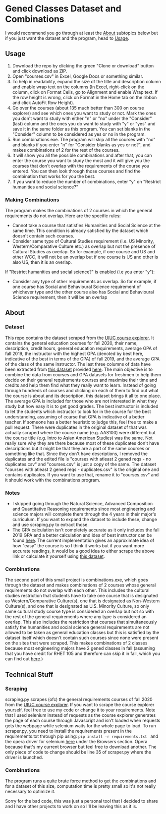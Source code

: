 # Gened Classes Dataset and Combinations
I would recommend you go through at least the [About][8] subtopics below but if you just want the dataset and the program, head to [Usage][7].
## Usage
1. Download the repo by clicking the green "Clone or download" button and click download as ZIP.
2. Open "courses.csv" in Excel, Google Docs or something similar.
3. To help in readability, expand the size of the title and description column and enable wrap text on the columns (In Excel, right-click on the column, click on Format Cells, go to Alignment and enable Wrap text. If the row height is wrong, click on Format in the Home tab on the ribbon and click AutoFit Row Height).
4. Go over the courses (about 135 much better than 300 on course explorer) and see which ones you want to study or not. Mark the ones you don't want to study with either "n" or "no" under the "Consider" (last) column and the ones you do want to study with "y" or "yes" and save it in the same folder as this program. You can set blanks in the "Consider" column to be considered as yes or no in the program.
5. Run combinations.exe. The program will skip all the courses with "no" and blanks if you enter "n" for "Consider blanks as yes or no?", and makes combinations of 2 for the rest of the courses.
6. It will show you all the possible combinations and after that, you can enter the course you want to study the most and it will give you the courses that don't overlap with the requirements of the course you entered. You can then look through those courses and find the combination that works for you the best.
7. If you want to reduce the number of combinations, enter "y" on "Restrict humanities and social science?"
### Making Combinations
The program makes the combinations of 2 courses in which the general requirements do not overlap. Here are the specific rules:
* Cannot take a course that satisfies Humanities and Social Science at the same time. This condition is already satisfied by the dataset which doesn't contain such courses. 
* Consider same type of Cultural Studies requirement (i.e. US Minority, Western/Comparative Culture etc.) as overlap but not the presence of Cultural Studies as overlap. So for example, if one course and US and other WCC, it will not be an overlap but if one course is US and other is also US, then it is an overlap.

If "Restrict humanities and social science?" is enabled (i.e you enter "y"):
* Consider any type of other requirements as overlap. So for example, if one course has Social and Behavioural Science requirement of whichever type and the other course also has Social and Behavioural Science requirement, then it will be an overlap 
## About
### Dataset
This repo contains the dataset scraped from the [UIUC course explorer][1]. It contains the general education courses for fall 2020, their name, description, credit hours, general education requirements, average GPA of fall 2019, the instructor with the highest GPA (denoted by best here, indicative of the best in terms of the GPA) of fall 2019, and the average GPA of the class of the same instructor. The last three columns of data have been extracted from [this dataset][2] provided [here][3]. The main objective is to combine the data from courses and GPA datasets for freshmen to help them decide on their general requirements courses and maximise their time and credits and help them find what they really want to learn. Instead of going through hundreds of courses and clicking on each of them to find out what the course is about and its description, this dataset brings it all to one place. The average GPA is included for those who are not interested in what they study but how easy it is to get good grades. The best instructor is included to let the students which instructor to look for in the course for the best understanding, assuming of course that GPA is indicative of a better teacher. If someone has a better heuristic to judge this, feel free to make a pull request. There were duplicates in the original dataset of that was actually scraped where the course name (e.g. AAS100) were different but the course title (e.g. Intro to Asian American Studies) was the same. Not really sure why they are there because most of these duplicates don't have descriptions but it might be that they are a part of the same courses or something like that. Since they don't have descriptions, I removed the duplicates and the edited file is "courses with atleast 2 gened reqs - no duplicates.csv" and "courses.csv" is just a copy of the same.  The dataset "courses with atleast 2 gened reqs - duplicates.csv" is the original one and contains duplicates. If you want to use that, rename it to "courses.csv" and it should work with the combinations program.
### Notes
* I skipped going through the Natural Science, Advanced Composition and Quantitative Reasoning requirements since most engineering and science majors will complete them through the 4 years in their major's curriculum. If you want to expand the dataset to include these, change and use scraping.py to extract those. 
* The GPA calculation isn't completely accurate as it only includes the fall 2019 GPA and a better calculation and idea of best instructor can be found [here][6]. The current implementation gives an approximate idea of how "easy" the course is so I think it works but if you want more accurate readings, it would be a good idea to either scrape the above link or calculate it yourself using [this dataset][2].
### Combinations
The second part of this small project is combinations.exe, which goes through the dataset and makes combinations of 2 courses whose general requirements do not overlap with each other. This includes the cultural studies restriction that students have to take one course that is designated as Western/Comparative Culture(s), one that is designated as Non-Western Culture(s), and one that is designated as U.S. Minority Culture, so only same cultural study course type is considered an overlap but not so with the rest of the general requirements where any type is considered an overlap. This also includes the restriction that courses that simultaneously satisfy the humanities and social science general requirements are not allowed to be taken as general education classes but this is satisfied by the dataset itself which doesn't contain such courses since none were present on the sites that were scraped. This makes combinations of 2 classes because most engineering majors have 2 gened classes in fall (assuming that you have credit for RHET 105 and therefore can skip it in fall, which you can find out [here][5].)
## Technical Stuff
### Scraping
scraping.py scrapes (ofc) the general requirements courses of fall 2020 from the [UIUC course explorer][1]. If you want to scrape the course explorer yourself, feel free to use my code or change it to your requirements. Note that I used selenium instead of requests as the course explorer generates the page of each course through Javascript and isn't loaded when requests gets the webpage while selenium waits for the whole page to load. 
To run scraper.py, you need to install the requirements present in the requirements.txt through pip using:
```pip install -r requirements.txt ``` and the opera driver for selenium [here][4] under the Browsers section. Opera because that's my current browser but feel free to download another. The only piece of code to change should be line 35 of scraper.py where the driver is launched.
### Combinations
The program runs a quite brute force method to get the combinations and for a dataset of this size, computation time is pretty small so it's not really necessary to optimize it. 

Sorry for the bad code, this was just a personal tool that I decided to share and I have other projects to work on so I'll be leaving this as it is.

[1]: https://courses.illinois.edu/gened/DEFAULT/DEFAULT
[2]: https://raw.githubusercontent.com/wadefagen/datasets/master/gpa/uiuc-gpa-dataset.csv
[3]: https://github.com/wadefagen/datasets/tree/master/gpa
[4]: https://www.selenium.dev/downloads/
[5]: https://citl.illinois.edu/citl-101/measurement-evaluation/placement-proficiency/proficiency-testing/subjects-with-proficiency-exams/rhetoric-proficiency
[6]: http://waf.cs.illinois.edu/discovery/grade_disparity_between_sections_at_uiuc/
[7]: https://github.com/ApoorvaAditya/uiuc-gened-classes#usage
[8]: https://github.com/ApoorvaAditya/uiuc-gened-classes#about
